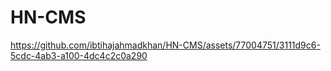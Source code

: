 # HN-CMS


https://github.com/ibtihajahmadkhan/HN-CMS/assets/77004751/3111d9c6-5cdc-4ab3-a100-4dc4c2c0a290


